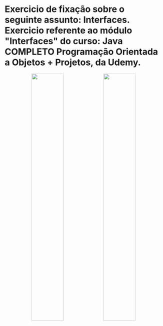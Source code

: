 # Exercicio de fixação sobre o seguinte assunto: Interfaces. Exercicio referente ao módulo "Interfaces" do curso: Java COMPLETO Programação Orientada a Objetos + Projetos, da Udemy.

<p align="center">
  <img src="https://github.com/user-attachments/assets/68915a02-c04c-43be-ad4e-444d99ffc4ac" width="45%" />
  <img src="https://github.com/user-attachments/assets/5c3c3f3e-4a28-472e-a5f7-709e97c5dd50" width="45%" />
</p>
